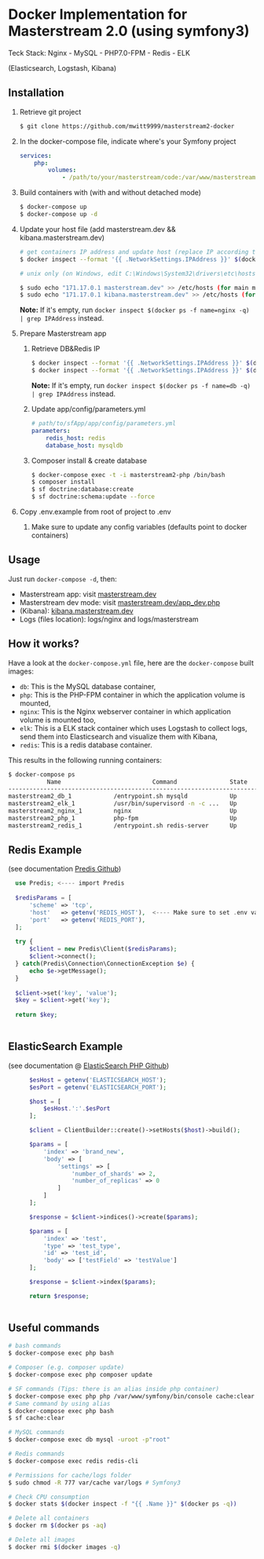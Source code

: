 # Docker Implementation for Masterstream 2.0 (using symfony3)
    
   Teck Stack: Nginx - MySQL - PHP7.0-FPM - Redis - ELK 
   
   (Elasticsearch, Logstash, Kibana)

## Installation
   
   1. Retrieve git project
   
       ```bash
       $ git clone https://github.com/mwitt9999/masterstream2-docker
       ```
   
   2. In the docker-compose file, indicate where's your Symfony project
   
       ```yml
       services:
           php:
               volumes:
                   - /path/to/your/masterstream/code:/var/www/masterstream
       ```
   
   3. Build containers with (with and without detached mode)
   
       ```bash
       $ docker-compose up
       $ docker-compose up -d
       ```
   
   4. Update your host file (add masterstream.dev && kibana.masterstream.dev)
   
       ```bash
       # get containers IP address and update host (replace IP according to your configuration)
       $ docker inspect --format '{{ .NetworkSettings.IPAddress }}' $(docker ps -f name=nginx -q)
       
       # unix only (on Windows, edit C:\Windows\System32\drivers\etc\hosts)
       
       $ sudo echo "171.17.0.1 masterstream.dev" >> /etc/hosts (for main masterstream app)
       $ sudo echo "171.17.0.1 kibana.masterstream.dev" >> /etc/hosts (for kibana GUI)
       
       ```
   
       **Note:** If it's empty, run `docker inspect $(docker ps -f name=nginx -q) | grep IPAddress` instead.
   
   5. Prepare Masterstream app
       1. Retrieve DB&Redis IP
   
           ```bash
           $ docker inspect --format '{{ .NetworkSettings.IPAddress }}' $(docker ps -f name=db -q)
           $ docker inspect --format '{{ .NetworkSettings.IPAddress }}' $(docker ps -f name=redis -q)
           ```
   
           **Note:** If it's empty, run `docker inspect $(docker ps -f name=db -q) | grep IPAddress` instead.
   
       2. Update app/config/parameters.yml
   
           ```yml
           # path/to/sfApp/app/config/parameters.yml
           parameters:
               redis_host: redis
               database_host: mysqldb
           ```
   
       3. Composer install & create database
   
           ```bash
           $ docker-compose exec -t -i masterstream2-php /bin/bash
           $ composer install
           $ sf doctrine:database:create
           $ sf doctrine:schema:update --force
           ```
   6. Copy .env.example from root of project to .env 
       1. Make sure to update any config variables (defaults point to docker containers)
       
   ## Usage
   
   Just run `docker-compose -d`, then:
   
   * Masterstream app: visit [masterstream.dev](http://masterstream.dev)  
   * Masterstream dev mode: visit [masterstream.dev/app_dev.php](http://symfony.dev/app_dev.php)  
   * (Kibana): [kibana.masterstream.dev](http://kibana.masterstream.dev)
   * Logs (files location): logs/nginx and logs/masterstream
   
   ## How it works?
   
   Have a look at the `docker-compose.yml` file, here are the `docker-compose` built images:
   
   * `db`: This is the MySQL database container,
   * `php`: This is the PHP-FPM container in which the application volume is mounted,
   * `nginx`: This is the Nginx webserver container in which application volume is mounted too,
   * `elk`: This is a ELK stack container which uses Logstash to collect logs, send them into Elasticsearch and visualize them with Kibana,
   * `redis`: This is a redis database container.
   
   This results in the following running containers:
   
   ```bash
   $ docker-compose ps
              Name                          Command               State              Ports            
   --------------------------------------------------------------------------------------------------
   masterstream2_db_1            /entrypoint.sh mysqld            Up      0.0.0.0:3306->3306/tcp      
   masterstream2_elk_1           /usr/bin/supervisord -n -c ...   Up      0.0.0.0:81->80/tcp          
   masterstream2_nginx_1         nginx                            Up      443/tcp, 0.0.0.0:80->80/tcp
   masterstream2_php_1           php-fpm                          Up      0.0.0.0:9000->9000/tcp      
   masterstream2_redis_1         /entrypoint.sh redis-server      Up      0.0.0.0:6379->6379/tcp      
   ```
   
   ## Redis Example 
   (see documentation [Predis Github](https://github.com/nrk/predis))
   
   ```php 
     use Predis; <---- import Predis
     
     $redisParams = [
         'scheme' => 'tcp',
         'host'   => getenv('REDIS_HOST'),  <---- Make sure to set .env variables (see .env.example)
         'port'   => getenv('REDIS_PORT'),
     ];
    
     try {
         $client = new Predis\Client($redisParams);
         $client->connect();
     } catch(Predis\Connection\ConnectionException $e) {
         echo $e->getMessage();
     }
    
     $client->set('key', 'value');
     $key = $client->get('key');
    
     return $key;
     
   ```

   
  ## ElasticSearch Example 
  (see documentation @ [ElasticSearch PHP Github](https://github.com/elastic/elasticsearch-php))
  
  ```php 
        $esHost = getenv('ELASTICSEARCH_HOST');
        $esPort = getenv('ELASTICSEARCH_PORT');

        $host = [
            $esHost.':'.$esPort
        ];

        $client = ClientBuilder::create()->setHosts($host)->build();

        $params = [
            'index' => 'brand_new',
            'body' => [
                'settings' => [
                    'number_of_shards' => 2,
                    'number_of_replicas' => 0
                ]
            ]
        ];

        $response = $client->indices()->create($params);

        $params = [
            'index' => 'test',
            'type' => 'test_type',
            'id' => 'test_id',
            'body' => ['testField' => 'testValue']
        ];

        $response = $client->index($params);

        return $response;
    
  ```
   
   ## Useful commands
   
   ```bash
   # bash commands
   $ docker-compose exec php bash
   
   # Composer (e.g. composer update)
   $ docker-compose exec php composer update
   
   # SF commands (Tips: there is an alias inside php container)
   $ docker-compose exec php php /var/www/symfony/bin/console cache:clear # Symfony3
   # Same command by using alias
   $ docker-compose exec php bash
   $ sf cache:clear
   
   # MySQL commands
   $ docker-compose exec db mysql -uroot -p"root"
   
   # Redis commands
   $ docker-compose exec redis redis-cli
   
   # Permissions for cache/logs folder
   $ sudo chmod -R 777 var/cache var/logs # Symfony3
   
   # Check CPU consumption
   $ docker stats $(docker inspect -f "{{ .Name }}" $(docker ps -q))
   
   # Delete all containers
   $ docker rm $(docker ps -aq)
   
   # Delete all images
   $ docker rmi $(docker images -q)
   ```
  